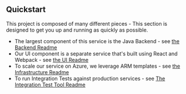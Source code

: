 ## Quickstart

This project is composed of many different pieces - This section is designed to get you up and running as quickly as possible.

* The largest component of this service is the Java Backend - see [the Backend Readme](./api/README.md)
* Our UI component is a separate service that's built using React and Webpack - see [the UI Readme](./ui/README.md)
* To scale our service on Azure, we leverage ARM templates - see [the Infrastructure Readme](./infrastructure/README.md)
* To run Integration Tests against production services - see [The Integration Test Tool Readme](./integration-test-tool/README.md)
